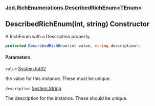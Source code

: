 ### [Jcd.RichEnumerations](Jcd.RichEnumerations.md 'Jcd.RichEnumerations').[DescribedRichEnum&lt;TEnum&gt;](Jcd.RichEnumerations.DescribedRichEnum_TEnum_.md 'Jcd.RichEnumerations.DescribedRichEnum<TEnum>')

## DescribedRichEnum(int, string) Constructor

A RichEnum with a Description property.

```csharp
protected DescribedRichEnum(int value, string description);
```
#### Parameters

<a name='Jcd.RichEnumerations.DescribedRichEnum_TEnum_.DescribedRichEnum(int,string).value'></a>

`value` [System.Int32](https://docs.microsoft.com/en-us/dotnet/api/System.Int32 'System.Int32')

the value for this instance. These must be unique.

<a name='Jcd.RichEnumerations.DescribedRichEnum_TEnum_.DescribedRichEnum(int,string).description'></a>

`description` [System.String](https://docs.microsoft.com/en-us/dotnet/api/System.String 'System.String')

The description for the instance. These should be unique.